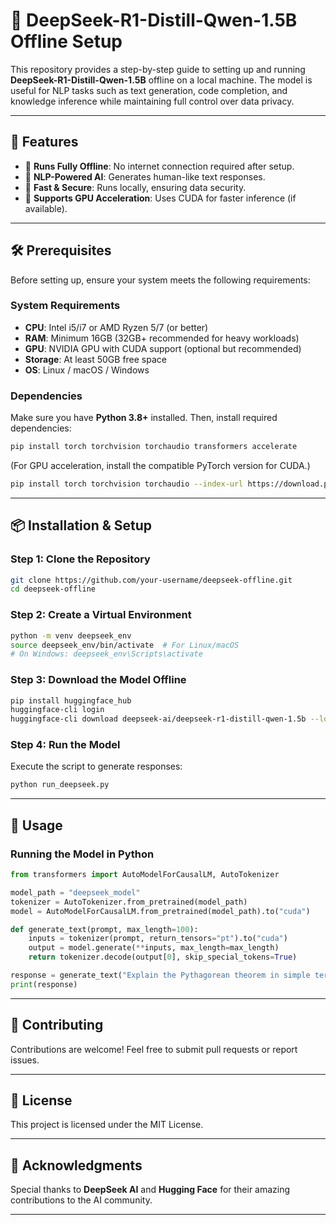 # 🚀 DeepSeek-R1-Distill-Qwen-1.5B Offline Setup

This repository provides a step-by-step guide to setting up and running **DeepSeek-R1-Distill-Qwen-1.5B** offline on a local machine. The model is useful for NLP tasks such as text generation, code completion, and knowledge inference while maintaining full control over data privacy.

---

## 📌 Features
- 🔹 **Runs Fully Offline**: No internet connection required after setup.
- 🔹 **NLP-Powered AI**: Generates human-like text responses.
- 🔹 **Fast & Secure**: Runs locally, ensuring data security.
- 🔹 **Supports GPU Acceleration**: Uses CUDA for faster inference (if available).

---

## 🛠 Prerequisites
Before setting up, ensure your system meets the following requirements:

### **System Requirements**
- **CPU**: Intel i5/i7 or AMD Ryzen 5/7 (or better)
- **RAM**: Minimum 16GB (32GB+ recommended for heavy workloads)
- **GPU**: NVIDIA GPU with CUDA support (optional but recommended)
- **Storage**: At least 50GB free space
- **OS**: Linux / macOS / Windows

### **Dependencies**
Make sure you have **Python 3.8+** installed. Then, install required dependencies:
```bash
pip install torch torchvision torchaudio transformers accelerate
```
(For GPU acceleration, install the compatible PyTorch version for CUDA.)
```bash
pip install torch torchvision torchaudio --index-url https://download.pytorch.org/whl/cu118
```

---

## 📦 Installation & Setup
### **Step 1: Clone the Repository**
```bash
git clone https://github.com/your-username/deepseek-offline.git
cd deepseek-offline
```

### **Step 2: Create a Virtual Environment**
```bash
python -m venv deepseek_env
source deepseek_env/bin/activate  # For Linux/macOS
# On Windows: deepseek_env\Scripts\activate
```

### **Step 3: Download the Model Offline**
```bash
pip install huggingface_hub
huggingface-cli login
huggingface-cli download deepseek-ai/deepseek-r1-distill-qwen-1.5b --local-dir deepseek_model
```

### **Step 4: Run the Model**
Execute the script to generate responses:
```bash
python run_deepseek.py
```

---

## 🏃 Usage
### **Running the Model in Python**
```python
from transformers import AutoModelForCausalLM, AutoTokenizer

model_path = "deepseek_model"
tokenizer = AutoTokenizer.from_pretrained(model_path)
model = AutoModelForCausalLM.from_pretrained(model_path).to("cuda")

def generate_text(prompt, max_length=100):
    inputs = tokenizer(prompt, return_tensors="pt").to("cuda")
    output = model.generate(**inputs, max_length=max_length)
    return tokenizer.decode(output[0], skip_special_tokens=True)

response = generate_text("Explain the Pythagorean theorem in simple terms.")
print(response)
```

---

## 🤝 Contributing
Contributions are welcome! Feel free to submit pull requests or report issues.

---

## 📜 License
This project is licensed under the MIT License.

---

## 🌟 Acknowledgments
Special thanks to **DeepSeek AI** and **Hugging Face** for their amazing contributions to the AI community.

---

